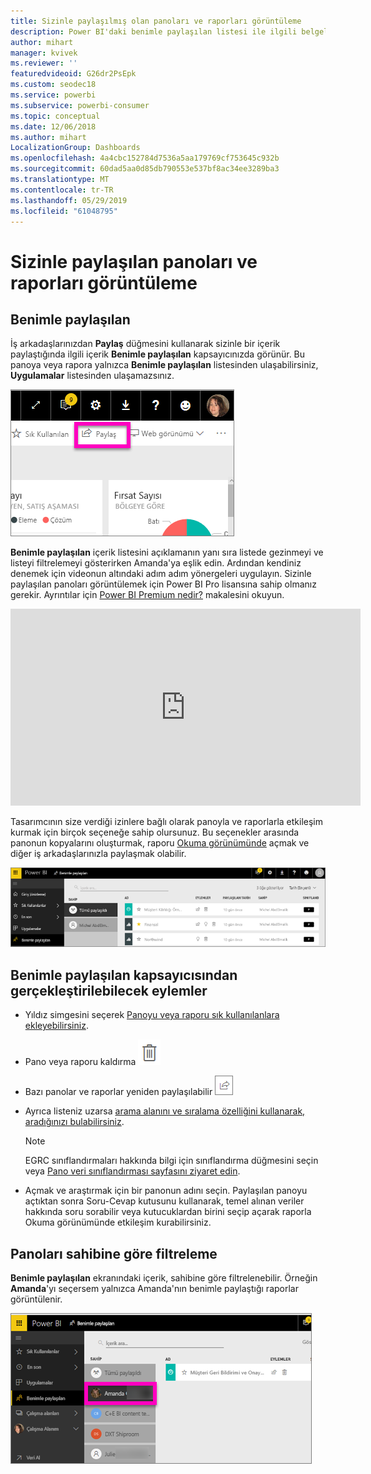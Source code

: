 ```yaml
---
title: Sizinle paylaşılmış olan panoları ve raporları görüntüleme
description: Power BI'daki benimle paylaşılan listesi ile ilgili belgeler
author: mihart
manager: kvivek
ms.reviewer: ''
featuredvideoid: G26dr2PsEpk
ms.custom: seodec18
ms.service: powerbi
ms.subservice: powerbi-consumer
ms.topic: conceptual
ms.date: 12/06/2018
ms.author: mihart
LocalizationGroup: Dashboards
ms.openlocfilehash: 4a4cbc152784d7536a5aa179769cf753645c932b
ms.sourcegitcommit: 60dad5aa0d85db790553e537bf8ac34ee3289ba3
ms.translationtype: MT
ms.contentlocale: tr-TR
ms.lasthandoff: 05/29/2019
ms.locfileid: "61048795"
---
```

# <a name="display-the-dashboards-and-reports-that-have-been-shared-with-me"></a>Sizinle paylaşılan panoları ve raporları görüntüleme
## <a name="shared-with-me"></a>Benimle paylaşılan

İş arkadaşlarınızdan **Paylaş** düğmesini kullanarak sizinle bir içerik paylaştığında ilgili içerik **Benimle paylaşılan** kapsayıcınızda görünür. Bu panoya veya rapora yalnızca **Benimle paylaşılan** listesinden ulaşabilirsiniz, **Uygulamalar** listesinden ulaşamazsınız.

![Paylaş simgesi](./media/end-user-shared-with-me/power-bi-share-dash.png)

**Benimle paylaşılan** içerik listesini açıklamanın yanı sıra listede gezinmeyi ve listeyi filtrelemeyi gösterirken Amanda'ya eşlik edin. Ardından kendiniz denemek için videonun altındaki adım adım yönergeleri uygulayın. Sizinle paylaşılan panoları görüntülemek için Power BI Pro lisansına sahip olmanız gerekir. Ayrıntılar için [Power BI Premium nedir?](../service-premium-what-is.md) makalesini okuyun.

<iframe width="560" height="315" src="https://www.youtube.com/embed/G26dr2PsEpk" frameborder="0" allowfullscreen></iframe>

Tasarımcının size verdiği izinlere bağlı olarak panoyla ve raporlarla etkileşim kurmak için birçok seçeneğe sahip olursunuz. Bu seçenekler arasında panonun kopyalarını oluşturmak, raporu [Okuma görünümünde](end-user-reading-view.md) açmak ve diğer iş arkadaşlarınızla paylaşmak olabilir.

![Benimle paylaşılan kapsayıcısı](./media/end-user-shared-with-me/power-bi-container.png)

## <a name="actions-available-from-the-shared-with-me-container"></a>**Benimle paylaşılan** kapsayıcısından gerçekleştirilebilecek eylemler
* Yıldız simgesini seçerek [Panoyu veya raporu sık kullanılanlara ekleyebilirsiniz](end-user-favorite.md).
* Pano veya raporu kaldırma  ![çöp kutusu simgesi](./media/end-user-shared-with-me/power-bi-delete-icon.png)
* Bazı panolar ve raporlar yeniden paylaşılabilir  ![paylaş simgesi](./media/end-user-shared-with-me/power-bi-share-icon-new.png)
* Ayrıca listeniz uzarsa [arama alanını ve sıralama özelliğini kullanarak, aradığınızı bulabilirsiniz](end-user-search-sort.md).
  
  > [!NOTE]
  > EGRC sınıflandırmaları hakkında bilgi için sınıflandırma düğmesini seçin veya [Pano veri sınıflandırması sayfasını ziyaret edin](../service-data-classification.md).
  > 
  > 
* Açmak ve araştırmak için bir panonun adını seçin. Paylaşılan panoyu açtıktan sonra Soru-Cevap kutusunu kullanarak, temel alınan veriler hakkında soru sorabilir veya kutucuklardan birini seçip açarak raporla Okuma görünümünde etkileşim kurabilirsiniz.

## <a name="filter-shared-dashboards-by-owner"></a>Panoları sahibine göre filtreleme
**Benimle paylaşılan** ekranındaki içerik, sahibine göre filtrelenebilir. Örneğin **Amanda**'yı seçersem yalnızca Amanda'nın benimle paylaştığı raporlar görüntülenir.

![sahibi tarafından filtrelenen pano](./media/end-user-shared-with-me/power-bi-owner-new.png)